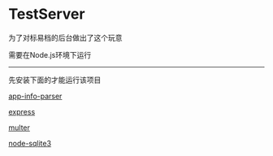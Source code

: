 # TestServer

为了对标易档的后台做出了这个玩意

需要在Node.js环境下运行

---

先安装下面的才能运行该项目

[app-info-parser](https://github.com/chenquincy/app-info-parser)

[express](https://github.com/expressjs/express)

[multer](https://github.com/expressjs/multer)

[node-sqlite3](https://github.com/TryGhost/node-sqlite3)
